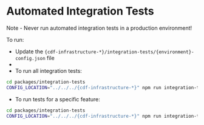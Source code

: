 # Automated Integration Tests

Note - Never run automated integration tests in a production environment!

To run:

- Update the `{cdf-infrastructure-*}/integration-tests/{environment}-config.json` file
- 
- To run all integration tests:

```sh
cd packages/integration-tests
CONFIG_LOCATION="../../../{cdf-infrastructure-*}" npm run integration-test
```

- To run tests for a specific feature:

```sh
cd packages/integration-tests
CONFIG_LOCATION="../../../{cdf-infrastructure-*}" npm run integration-test -- features/commands/*.feature
```
